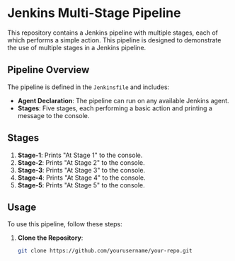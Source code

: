 # Jenkins Multi-Stage Pipeline

This repository contains a Jenkins pipeline with multiple stages, each of which performs a simple action. This pipeline is designed to demonstrate the use of multiple stages in a Jenkins pipeline.

## Pipeline Overview

The pipeline is defined in the `Jenkinsfile` and includes:

- **Agent Declaration**: The pipeline can run on any available Jenkins agent.
- **Stages**: Five stages, each performing a basic action and printing a message to the console.

## Stages

1. **Stage-1**: Prints "At Stage 1" to the console.
2. **Stage-2**: Prints "At Stage 2" to the console.
3. **Stage-3**: Prints "At Stage 3" to the console.
4. **Stage-4**: Prints "At Stage 4" to the console.
5. **Stage-5**: Prints "At Stage 5" to the console.

## Usage

To use this pipeline, follow these steps:

1. **Clone the Repository**:
   ```bash
   git clone https://github.com/yourusername/your-repo.git
